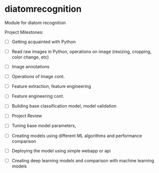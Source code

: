 # diatomrecognition
Module for diatom recognition

Project Milestones:

- [ ] Getting acquainted with Python
- [ ] Read raw images in Python, operations on image (resizing, cropping, color change, etc)
- [ ] Image annotations
- [ ] Operations of Image cont.
- [ ] Feature extraction, feature engineering
- [ ] Feature engineering cont.
- [ ] Building base classification model, model validation
- [ ] Project Review
- [ ] Tuning base model parameters,
- [ ] Creating models using different ML algorithms and performance comparison
- [ ] Deploying the model using simple webapp or api
- [ ] Creating deep learning models and comparison with machine learning models

